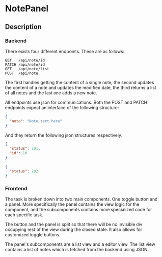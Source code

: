 # NotePanel

## Description

### Backend

There exists four different endpoints. These are as follows:

```http
GET   /api/note/id
PATCH /api/note/id
GET   /api/note/list
POST  /api/note
```

The first handles getting the content of a single note, the second updates the content of a note and updates the modified date, the third returns a list of all notes and the last one adds a new note.

All endpoints use json for communications. Both the POST and PATCH endpoints expect an interface of the following structure:

```json
{
  "note": "Note text here"
}
```

And they return the following json structures respectively:

```json
{
  "status": 201,
  "id": 10
}

{
  "status": 202
}
```

### Frontend

The task is broken down into two main components. One toggle button and a panel.
More specifically the panel contains the view logic for the component, and the
subcomponents contains more specialized code for each specific task.

The button and the panel is split so that there will be no invisible div occupying
rest of the view during the closed state. It also allows for customized toggle
buttons.

The panel's subcomponents are a list view and a editor view. The list view contains a list of notes which is fetched from the backend using JSON.